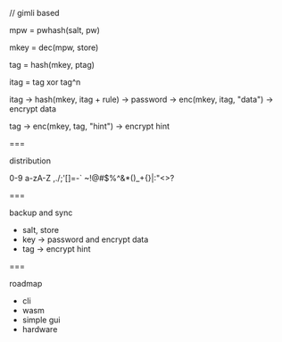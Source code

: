 // gimli based

mpw = pwhash(salt, pw)

mkey = dec(mpw, store)

tag = hash(mkey, ptag)

itag = tag xor tag^n

itag -> hash(mkey, itag + rule) -> password
	-> enc(mkey, itag, "data") -> encrypt data

tag -> enc(mkey, tag, "hint") -> encrypt hint

===

distribution

0-9
a-zA-Z
,./;'[]=-\`
~!@#$%^&*()_+{}|:"<>?

===

backup and sync

+ salt, store
+ key -> password and encrypt data
+ tag -> encrypt hint

===

roadmap

+ cli
+ wasm
+ simple gui
+ hardware
